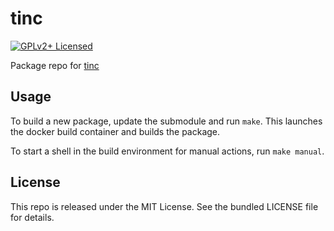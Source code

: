 tinc
==========

[![GPLv2+ Licensed](http://img.shields.io/badge/license-GPL2+-green.svg)](https://tldrlegal.com/license/gnu-general-public-license-v2)

Package repo for [tinc](https://github.com/gsliepen/tinc)

## Usage

To build a new package, update the submodule and run `make`. This launches the docker build container and builds the package.

To start a shell in the build environment for manual actions, run `make manual`.

## License

This repo is released under the MIT License. See the bundled LICENSE file for details.

